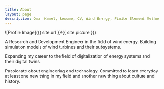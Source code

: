 ```yaml
---
title: About
layout: page
description: Omar Kamel, Resume, CV, Wind Energy, Finite Element Method, Computational Mechanics, Multibody Dynamics, Optimization, Machine Learning, Aeroservoelasticity, Wind Turbine, Stuttgart, Germany, ANSYS, Simpack
---
```

![Profile Image]({{ site.url }}/{{ site.picture }})
<p>
A Research and Development Engineer in the field of wind energy. Building simulation models of wind turbines and their subsystems.
</p>
<p>
Expanding my career to the field of digitalization of energy systems and their digital twins
</p>
<p>
Passionate about engineering and technology. Committed to learn everyday at least one new thing in my field and another new thing about culture and history.
</p>









